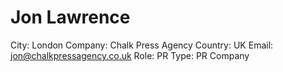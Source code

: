 # Jon Lawrence

City: London
Company: Chalk Press Agency
Country: UK
Email: jon@chalkpressagency.co.uk
Role: PR
Type: PR Company